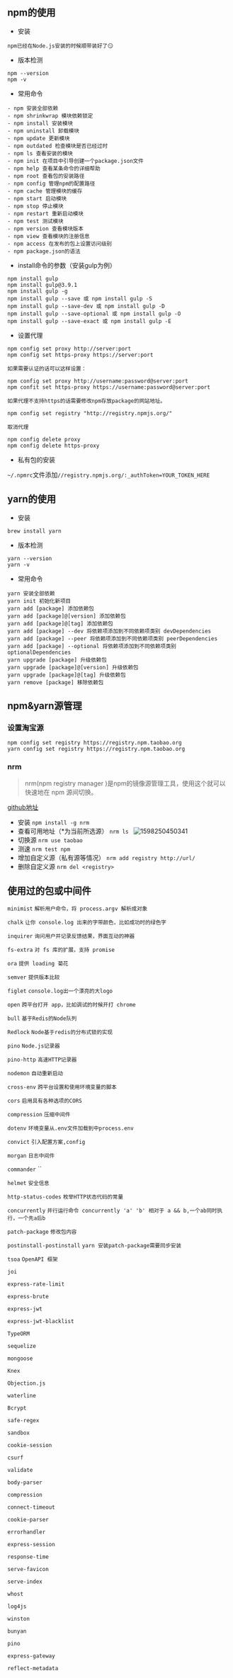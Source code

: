 ## npm的使用

- 安装
```
npm已经在Node.js安装的时候顺带装好了😏
```
- 版本检测
```
npm --version
npm -v
```
- 常用命令
```
- npm 安装全部依赖
- npm shrinkwrap 模块依赖锁定
- npm install 安装模块
- npm uninstall 卸载模块
- npm update 更新模块
- npm outdated 检查模块是否已经过时
- npm ls 查看安装的模块
- npm init 在项目中引导创建一个package.json文件
- npm help 查看某条命令的详细帮助
- npm root 查看包的安装路径
- npm config 管理npm的配置路径
- npm cache 管理模块的缓存
- npm start 启动模块
- npm stop 停止模块
- npm restart 重新启动模块
- npm test 测试模块
- npm version 查看模块版本
- npm view 查看模块的注册信息
- npm access 在发布的包上设置访问级别
- npm package.json的语法
```
- install命令的参数（安装gulp为例）
```
npm install gulp
npm install gulp@3.9.1
npm install gulp -g
npm install gulp --save 或 npm install gulp -S
npm install gulp --save-dev 或 npm install gulp -D
npm install gulp --save-optional 或 npm install gulp -O
npm install gulp --save-exact 或 npm install gulp -E
```
- 设置代理
```
npm config set proxy http://server:port
npm config set https-proxy https://server:port

如果需要认证的话可以这样设置：

npm config set proxy http://username:password@server:port
npm confit set https-proxy https://username:password@server:port

如果代理不支持https的话需要修改npm存放package的网站地址。

npm config set registry "http://registry.npmjs.org/"

取消代理

npm config delete proxy
npm config delete https-proxy
```

- 私有包的安装

`~/.npmrc`文件添加`//registry.npmjs.org/:_authToken=YOUR_TOKEN_HERE`

## yarn的使用

- 安装
```
brew install yarn
```
- 版本检测
```
yarn --version
yarn -v
```
- 常用命令
```
yarn 安装全部依赖
yarn init 初始化新项目
yarn add [package] 添加依赖包
yarn add [package]@[version] 添加依赖包
yarn add [package]@[tag] 添加依赖包
yarn add [package] --dev 将依赖项添加到不同依赖项类别 devDependencies
yarn add [package] --peer 将依赖项添加到不同依赖项类别 peerDependencies
yarn add [package] --optional 将依赖项添加到不同依赖项类别 optionalDependencies
yarn upgrade [package] 升级依赖包
yarn upgrade [package]@[version] 升级依赖包
yarn upgrade [package]@[tag] 升级依赖包
yarn remove [package] 移除依赖包
```

## npm&yarn源管理

### 设置淘宝源
```
npm config set registry https://registry.npm.taobao.org
yarn config set registry https://registry.npm.taobao.org
```

### nrm

> nrm(npm registry manager )是npm的镜像源管理工具，使用这个就可以快速地在 npm 源间切换。

[github地址](https://github.com/Pana/nrm)

- 安装
`npm install -g nrm`
- 查看可用地址（*为当前所选源）
`nrm ls `
![1598250450341](../public/1598250450341.jpg)
- 切换源
`nrm use taobao`
- 测速
`nrm test npm`
- 增加自定义源（私有源等情况）
`nrm add registry http://url/`
- 删除自定义源
`nrm del <registry>`

## 使用过的包或中间件
`minimist`	`解析用户命令，将 process.argv 解析成对象`

`chalk`	`让你 console.log 出来的字带颜色，比如成功时的绿色字`

`inquirer`	`询问用户并记录反馈结果，界面互动的神器`

`fs-extra`	`对 fs 库的扩展，支持 promise`

`ora`	`提供 loading 菊花`

`semver`	`提供版本比较`

`figlet`	`console.log出一个漂亮的大logo`

`open`	`跨平台打开 app，比如调试的时候开打 chrome`

`bull` `基于Redis的Node队列`

`Redlock`  `Node基于redis的分布式锁的实现`

`pino`  `Node.js记录器`

`pino-http`  `高速HTTP记录器`

`nodemon`  `自动重新启动`

`cross-env`  `跨平台设置和使用环境变量的脚本`

`cors`  `启用具有各种选项的CORS`

`compression`  `压缩中间件`

`dotenv`  `环境变量从.env文件加载到中process.env`

`convict`  `引入配置方案,config`

`morgan`  `日志中间件`

`commander`  ``

`helmet`  `安全信息`

`http-status-codes`  `枚举HTTP状态代码的常量`

`concurrently` `并行运行命令 concurrently 'a' 'b' 相对于 a && b,一个ab同时执行，一个先a后b`

`patch-package` `修改包内容`

`postinstall-postinstall` `yarn 安装patch-package需要同步安装`

`tsoa` `OpenAPI 框架`

`joi`

`express-rate-limit`

`express-brute`

`express-jwt`

`express-jwt-blacklist`

`TypeORM`

`sequelize`

`mongoose`

`Knex`

`Objection.js`

`waterline`

`Bcrypt`

`safe-regex`

`sandbox`

`cookie-session`

`csurf`

`validate`

`body-parser`

`compression`

`connect-timeout`

`cookie-parser`	

`errorhandler`

`express-session`

`response-time`

`serve-favicon`

`serve-index`

`whost`

`log4js`

`winston`

`bunyan`

`pino`

`express-gateway`

`reflect-metadata`